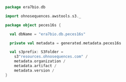 
```scala
package era7bio.db

import ohnosequences.awstools.s3._

package object peces16s {

  val dbName = "era7bio.db.peces16s"

  private val metadata = generated.metadata.peces16s

  val s3prefix: S3Folder =
    s3"resources.ohnosequences.com" /
    metadata.organization /
    metadata.artifact /
    metadata.version /
}

```




[test/scala/dropRedundantAssignments.scala]: ../../test/scala/dropRedundantAssignments.scala.md
[test/scala/runBundles.scala]: ../../test/scala/runBundles.scala.md
[test/scala/mg7pipeline.scala]: ../../test/scala/mg7pipeline.scala.md
[test/scala/package.scala]: ../../test/scala/package.scala.md
[test/scala/compats.scala]: ../../test/scala/compats.scala.md
[test/scala/clusterSequences.scala]: ../../test/scala/clusterSequences.scala.md
[test/scala/dropInconsistentAssignments.scala]: ../../test/scala/dropInconsistentAssignments.scala.md
[test/scala/pick16SCandidates.scala]: ../../test/scala/pick16SCandidates.scala.md
[test/scala/releaseData.scala]: ../../test/scala/releaseData.scala.md
[main/scala/package.scala]: package.scala.md
[main/scala/data.scala]: data.scala.md